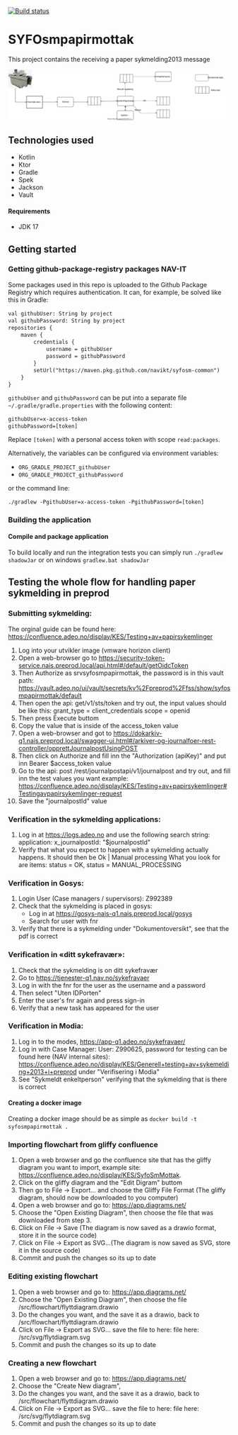 [![Build status](https://github.com/navikt/syfosmpapirmottak/workflows/Deploy%20to%20dev%20and%20prod/badge.svg)](https://github.com/navikt/syfosmpapirmottak/workflows/Deploy%20to%20dev%20and%20prod/badge.svg)

# SYFOsmpapirmottak
This project contains the receiving a paper sykmelding2013 message

<img src="./src/svg/flyttdiagram.svg" alt="Image of the flow of the paper sykmelding application">

## Technologies used
* Kotlin
* Ktor
* Gradle
* Spek
* Jackson
* Vault

#### Requirements

* JDK 17

## Getting started
### Getting github-package-registry packages NAV-IT
Some packages used in this repo is uploaded to the Github Package Registry which requires authentication. It can, for example, be solved like this in Gradle:
```
val githubUser: String by project
val githubPassword: String by project
repositories {
    maven {
        credentials {
            username = githubUser
            password = githubPassword
        }
        setUrl("https://maven.pkg.github.com/navikt/syfosm-common")
    }
}
```

`githubUser` and `githubPassword` can be put into a separate file `~/.gradle/gradle.properties` with the following content:

```                                                     
githubUser=x-access-token
githubPassword=[token]
```

Replace `[token]` with a personal access token with scope `read:packages`.

Alternatively, the variables can be configured via environment variables:

* `ORG_GRADLE_PROJECT_githubUser`
* `ORG_GRADLE_PROJECT_githubPassword`

or the command line:

```
./gradlew -PgithubUser=x-access-token -PgithubPassword=[token]
```

### Building the application
#### Compile and package application
To build locally and run the integration tests you can simply run `./gradlew shadowJar` or on windows 
`gradlew.bat shadowJar`

## Testing the whole flow for handling paper sykmelding in preprod
### Submitting sykmelding:
The orginal guide can be found here: https://confluence.adeo.no/display/KES/Testing+av+papirsykemlinger
1. Log into your utvikler image (vmware horizon client)
2. Open a web-browser go to https://security-token-service.nais.preprod.local/api.html#/default/getOidcToken
3. Then Authorize as srvsyfosmpapirmottak, the password is in this vault path: https://vault.adeo.no/ui/vault/secrets/kv%2Fpreprod%2Ffss/show/syfosmpapirmottak/default
4. Then open the api: get/v1/sts/token and try out, the input values should be like this:
grant_type = client_credentials 
scope = openid
5. Then press Execute buttom
6. Copy the value that is inside of the access_token value
7. Open a web-browser and got to https://dokarkiv-q1.nais.preprod.local/swagger-ui.html#/arkiver-og-journalfoer-rest-controller/opprettJournalpostUsingPOST
8. Then click on Authorize and fill inn the "Authorization  (apiKey)" and put inn Bearer $access_token value
9. Go to the api: post /rest/journalpostapi/v1/journalpost and try out, and fill inn the test values you want example:
https://confluence.adeo.no/display/KES/Testing+av+papirsykemlinger#Testingavpapirsykemlinger-request
10. Save the "journalpostId" value

### Verification in the sykmelding applications:
1. Log in at https://logs.adeo.no and use the following search string: application: x_journalpostId: "$journalpostId"
2. Verify that what you expect to happen with a sykmelding actually happens. It should then be Ok | Manual processing
   What you look for are items: status = OK, status = MANUAL_PROCESSING 

### Verification in Gosys:
1. Login User (Case managers / supervisors):
   Z992389
2. Check that the sykmelding is placed in gosys:
   - Log in at https://gosys-nais-q1.nais.preprod.local/gosys
   - Search for user with fnr
3. Verify that there is a sykmelding under "Dokumentoversikt", see that the pdf is correct


### Verification in «ditt sykefravær»:
1. Check that the sykmelding is on ditt sykefravær
2. Go to https://tjenester-q1.nav.no/sykefravaer
3. Log in with the fnr for the user as the username and a password
3. Then select "Uten IDPorten"
4. Enter the user's fnr again and press sign-in
5. Verify that a new task has appeared for the user

### Verification in Modia:
1. Log in to the modes, https://app-q1.adeo.no/sykefravaer/
2. Log in with Case Manager: User: Z990625, password for testing can be found here (NAV internal sites):
   https://confluence.adeo.no/display/KES/Generell+testing+av+sykemelding+2013+i+preprod under "Verifisering i Modia"
3. See "Sykmeldt enkeltperson" verifying that the sykmelding that is there is correct

#### Creating a docker image
Creating a docker image should be as simple as `docker build -t syfosmpapirmottak .`


### Importing flowchart from gliffy confluence
1. Open a web browser and go the confluence site that has the gliffy diagram you want to import, example site:
https://confluence.adeo.no/display/KES/SyfoSmMottak.
2. Click on the gliffy diagram and the "Edit Digram" buttom
3. Then go to File -> Export... and choose the Gliffy File Format (The gliffy diagram, should now be downloaded to you computer)
4. Open a web browser and go to: https://app.diagrams.net/
5. Choose the "Open Existing Diagram", then choose the file that was downloaded from step 3.
6. Click on File -> Save (The diagram is now saved as a drawio format, store it in the source code)
7. Click on File -> Export as SVG...(The diagram is now saved as SVG, store it in the source code)
8. Commit and push the changes so its up to date

### Editing existing flowchart
1. Open a web browser and go to: https://app.diagrams.net/
2. Choose the "Open Existing Diagram", then choose the file /src/flowchart/flyttdiagram.drawio
3. Do the changes you want, and the save it as a drawio, back to /src/flowchart/flyttdiagram.drawio
4. Click on File -> Export as SVG... save the file to here: file here: /src/svg/flytdiagram.svg
5. Commit and push the changes so its up to date

### Creating a new flowchart
1. Open a web browser and go to: https://app.diagrams.net/
2. Choose the "Create New diagram",
3. Do the changes you want, and the save it as a drawio, back to /src/flowchart/flyttdiagram.drawio
4. Click on File -> Export as SVG... save the file to here: file here: /src/svg/flytdiagram.svg
5. Commit and push the changes so its up to date
